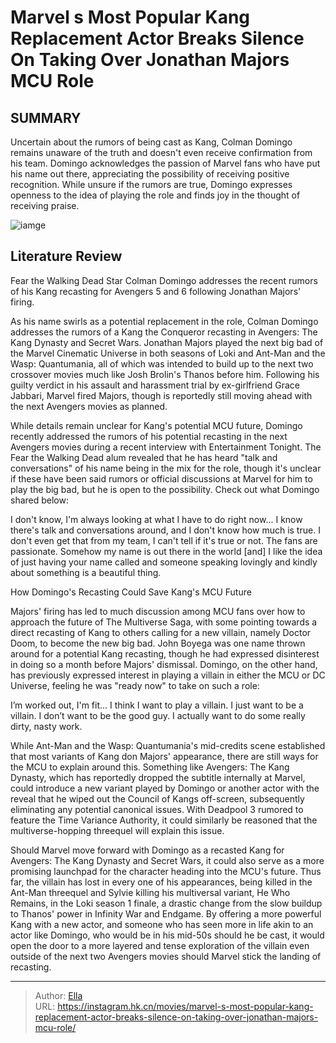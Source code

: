 # Marvel s Most Popular Kang Replacement Actor Breaks Silence On Taking Over Jonathan Majors  MCU Role


## SUMMARY 



  Uncertain about the rumors of being cast as Kang, Colman Domingo remains unaware of the truth and doesn&#39;t even receive confirmation from his team.   Domingo acknowledges the passion of Marvel fans who have put his name out there, appreciating the possibility of receiving positive recognition.   While unsure if the rumors are true, Domingo expresses openness to the idea of playing the role and finds joy in the thought of receiving praise.  

![iamge](https://static1.srcdn.com/wordpress/wp-content/uploads/2024/01/colman-domingo-in-fear-the-walking-dead-looking-intense-and-jonathan-majors-as-kang-in-ant-man-and-the-wasp-quantumania.jpg)

## Literature Review

Fear the Walking Dead Star Colman Domingo addresses the recent rumors of his Kang recasting for Avengers 5 and 6 following Jonathan Majors&#39; firing.




As his name swirls as a potential replacement in the role, Colman Domingo addresses the rumors of a Kang the Conqueror recasting in Avengers: The Kang Dynasty and Secret Wars. Jonathan Majors played the next big bad of the Marvel Cinematic Universe in both seasons of Loki and Ant-Man and the Wasp: Quantumania, all of which was intended to build up to the next two crossover movies much like Josh Brolin&#39;s Thanos before him. Following his guilty verdict in his assault and harassment trial by ex-girlfriend Grace Jabbari, Marvel fired Majors, though is reportedly still moving ahead with the next Avengers movies as planned.




While details remain unclear for Kang&#39;s potential MCU future, Domingo recently addressed the rumors of his potential recasting in the next Avengers movies during a recent interview with Entertainment Tonight. The Fear the Walking Dead alum revealed that he has heard &#34;talk and conversations&#34; of his name being in the mix for the role, though it&#39;s unclear if these have been said rumors or official discussions at Marvel for him to play the big bad, but he is open to the possibility. Check out what Domingo shared below:


I don&#39;t know, I&#39;m always looking at what I have to do right now... I know there&#39;s talk and conversations around, and I don&#39;t know how much is true. I don&#39;t even get that from my team, I can&#39;t tell if it&#39;s true or not. The fans are passionate. Somehow my name is out there in the world [and] I like the idea of just having your name called and someone speaking lovingly and kindly about something is a beautiful thing.



 How Domingo&#39;s Recasting Could Save Kang&#39;s MCU Future 
         




Majors&#39; firing has led to much discussion among MCU fans over how to approach the future of The Multiverse Saga, with some pointing towards a direct recasting of Kang to others calling for a new villain, namely Doctor Doom, to become the new big bad. John Boyega was one name thrown around for a potential Kang recasting, though he had expressed disinterest in doing so a month before Majors&#39; dismissal. Domingo, on the other hand, has previously expressed interest in playing a villain in either the MCU or DC Universe, feeling he was &#34;ready now&#34; to take on such a role: 



I’m worked out, I&#39;m fit... I think I want to play a villain. I just want to be a villain. I don’t want to be the good guy. I actually want to do some really dirty, nasty work.




While Ant-Man and the Wasp: Quantumania&#39;s mid-credits scene established that most variants of Kang don Majors&#39; appearance, there are still ways for the MCU to explain around this. Something like Avengers: The Kang Dynasty, which has reportedly dropped the subtitle internally at Marvel, could introduce a new variant played by Domingo or another actor with the reveal that he wiped out the Council of Kangs off-screen, subsequently eliminating any potential canonical issues. With Deadpool 3 rumored to feature the Time Variance Authority, it could similarly be reasoned that the multiverse-hopping threequel will explain this issue. 




Should Marvel move forward with Domingo as a recasted Kang for Avengers: The Kang Dynasty and Secret Wars, it could also serve as a more promising launchpad for the character heading into the MCU&#39;s future. Thus far, the villain has lost in every one of his appearances, being killed in the Ant-Man threequel and Sylvie killing his multiversal variant, He Who Remains, in the Loki season 1 finale, a drastic change from the slow buildup to Thanos&#39; power in Infinity War and Endgame. By offering a more powerful Kang with a new actor, and someone who has seen more in life akin to an actor like Domingo, who would be in his mid-50s should he be cast, it would open the door to a more layered and tense exploration of the villain even outside of the next two Avengers movies should Marvel stick the landing of recasting. 



---

> Author: [Ella](https://instagram.hk.cn/)  
> URL: https://instagram.hk.cn/movies/marvel-s-most-popular-kang-replacement-actor-breaks-silence-on-taking-over-jonathan-majors-mcu-role/  

